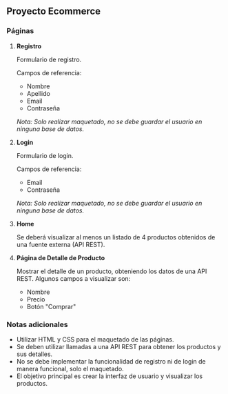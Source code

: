 ## Proyecto Ecommerce

### Páginas

1. **Registro**

   Formulario de registro.

   Campos de referencia:
   - Nombre
   - Apellido
   - Email
   - Contraseña

   *Nota: Solo realizar maquetado, no se debe guardar el usuario en ninguna base de datos.*

2. **Login**

   Formulario de login.

   Campos de referencia:
   - Email
   - Contraseña

   *Nota: Solo realizar maquetado, no se debe guardar el usuario en ninguna base de datos.*

3. **Home**

   Se deberá visualizar al menos un listado de 4 productos obtenidos de una fuente externa (API REST).

4. **Página de Detalle de Producto**

   Mostrar el detalle de un producto, obteniendo los datos de una API REST. Algunos campos a visualizar son:
   - Nombre
   - Precio
   - Botón "Comprar"

### Notas adicionales

- Utilizar HTML y CSS para el maquetado de las páginas.
- Se deben utilizar llamadas a una API REST para obtener los productos y sus detalles.
- No se debe implementar la funcionalidad de registro ni de login de manera funcional, solo el maquetado.
- El objetivo principal es crear la interfaz de usuario y visualizar los productos.

